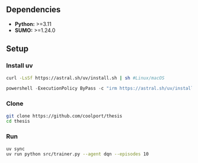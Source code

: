 ## Dependencies

*   **Python:** >=3.11
*   **SUMO:** >=1.24.0
## Setup

### Install uv

```bash
curl -LsSf https://astral.sh/uv/install.sh | sh #Linux/macOS
```

```powershell
powershell -ExecutionPolicy ByPass -c "irm https://astral.sh/uv/install.ps1 | iex" #Windows
```

### Clone
```bash
git clone https://github.com/coolport/thesis
cd thesis
```

### Run
```bash
uv sync
uv run python src/trainer.py --agent dqn --episodes 10
```

